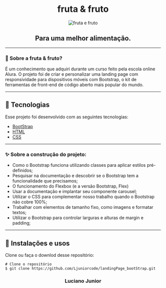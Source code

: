 <h1 align="center">
    fruta & fruto
    </h1>

<div align="center">
  <img src="https://static1.conquistesuavida.com.br/articles//7/32/97/@/10161-fruta-ou-fruto-apesar-de-serem-muito-pa-article_gallery-2.jpg" alt"Proffy" title="fruta e fruto" />
  
  <h2>Para uma melhor alimentação.</h2>

---

</div>



### 🤔 Sobre a fruta & fruto?

É um conhecimento que adquiri durante um curso feito pela escola online Alura. O projeto foi de criar e personalizar uma landing page com responsividade para dispositivos móveis com Bootstrap, o kit de ferramentas de front-end de código aberto mais popular do mundo.

---

## 🚀 Tecnologias

Esse projeto foi desenvolvido com as seguintes tecnologias:

- [BootStrap](https://getbootstrap.com/)
- [HTML](https://developer.mozilla.org/pt-BR/docs/Web/HTML)
- [CSS](https://developer.mozilla.org/pt-BR/docs/Web/CSS)

---

### ✨ Sobre a construção do projeto:

- Como o Bootstrap funciona utilizando classes para aplicar estilos pré-definidos;
- Pesquisar na documentação e descobrir se o Bootstrap tem a funcionalidade que precisamos;
- O funcionamento do Flexbox (e a versão Bootstrap, Flex)
- Usar a documentação e implantar seu componente carousel;
- Utilizar o CSS para complementar nosso trabalho quando o Bootstrap não cobre 100%;
- Trabalhar com elementos de tamanho fixo, como imagens e formatar textos;
- Utilizar o Bootstrap para controlar larguras e alturas de margin e padding;
---

## 🙅 Instalações e usos

Clone ou faça o downlod desse repositório:

```
# Clone o repositório
$ git clone https://github.com/Ljuniorcode/landingPage_bootStrap.git
```

<h3 align="center">Luciano Junior</h3>
    
   